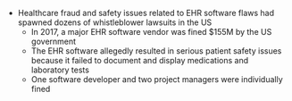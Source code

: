 * Healthcare fraud and safety issues related to EHR software flaws had spawned dozens of whistleblower lawsuits in the US
	* In 2017, a major EHR software vendor was fined $155M by the US government
	* The EHR software allegedly resulted in serious patient safety issues because it failed to document and display medications and laboratory tests
	* One software developer and two project managers were individually fined